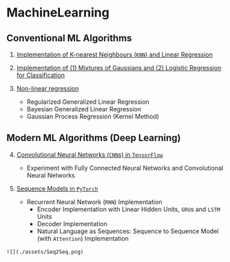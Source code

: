 # MachineLearning

## Conventional ML Algorithms
   1. [Implementation of K-nearest Neighbours (`KNN`) and Linear Regression](./A1)
   
   2. [Implementation of (1) Mixtures of Gaussians and (2) Logistic Regression for Classification](./A2)
   
   3. [Non-linear regression](./A3)
      - Regularized Generalized Linear Regression
      - Bayesian Generalized Linear Regression
      - Gaussian Process Regression (Kernel Method)

## Modern ML Algorithms (Deep Learning)
   4. [Convolutional Neural Networks (`CNN`s) in `TensorFlow`](./A4)
      - Experiment with Fully Connected Neural Networks and Convolutional Neural Networks
      
   5. [Sequence Models in `PyTorch`](./A5)
         - Recurrent Neural Network (`RNN`) Implementation
            - Encoder Implementation with Linear Hidden Units, `GRU`s and `LSTM` Units 
            - Decoder Implementation
            - Natural Language as Sequences: Sequence to Sequence Model (with `Attention`) Implementation


    ![](./assets/Seq2Seq.png)
   
